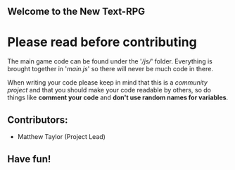 ## Welcome to the New Text-RPG

# Please read before contributing

The main game code can be found under  the '_/js/_' folder.
Everything is brought together in '_main.js_' so there will never be much code in there.

When writing your code please keep in mind that this is a _community project_ and that you should make your code
readable by others, so do things like **comment your code** and **don't use random names for variables**.

## Contributors:
* Matthew Taylor (Project Lead)

## Have fun!
